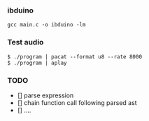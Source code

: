 ### ibduino

``` gcc main.c -o ibduino -lm ```

### Test audio 

``` 
$ ./program | pacat --format u8 --rate 8000
$ ./program | aplay
```

### TODO
* [] parse expression
* [] chain function call following parsed ast
* [] ....



